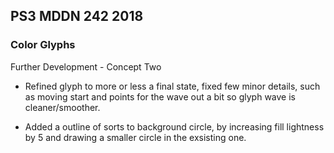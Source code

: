 ## PS3 MDDN 242 2018

### Color Glyphs

Further Development - Concept Two

- Refined glyph to more or less a final state, fixed few minor details, such as moving start and points for the wave out a bit so glyph wave is cleaner/smoother.

- Added a outline of sorts to background circle, by increasing fill lightness by 5 and drawing a smaller circle in the exsisting one.